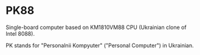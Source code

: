 # PK88
Single-board computer based on KM1810VM88 CPU (Ukrainian clone of Intel 8088).

PK stands for "Personalnii Kompyuter" ("Personal Computer") in Ukrainian.
